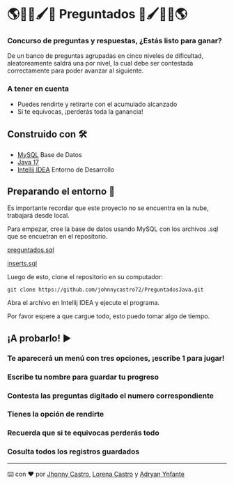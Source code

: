 # 🌎🏈🧪🖌🍿 Preguntados 🍿🖌🧪🏈🌎
### Concurso de preguntas y respuestas, ¿Estás listo para ganar?
De un banco de preguntas agrupadas en cinco niveles de dificultad, aleatoreamente saldrá una por nivel, la cual debe ser contestada correctamente para poder avanzar al siguiente.

### A tener en cuenta

- Puedes rendirte y retirarte con el acumulado alcanzado
- Si te equivocas, ¡perderás toda la ganancia!

## Construido con 🛠️

- [MySQL](https://dev.mysql.com/downloads/windows/installer/8.0.html) Base de Datos
- [Java 17](https://www.oracle.com/java/technologies/downloads/) 
- [Intellij IDEA](https://www.jetbrains.com/es-es/idea/download/#section=windows) Entorno de Desarrollo

## Preparando el entorno 🔧

Es importante recordar que este proyecto no se encuentra en la nube, trabajará desde local.

Para empezar, cree la base de datos usando MySQL con los archivos .sql que se encuetran en el repositorio.

[preguntados.sql](https://github.com/johnnycastro72/PreguntadosJava/blob/development/src/main/resources/preguntados.sql)

[inserts.sql](https://github.com/johnnycastro72/PreguntadosJava/blob/development/src/main/resources/preguntados.sql)

Luego de esto, clone el repositorio en su computador:
```plain
git clone https://github.com/johnnycastro72/PreguntadosJava.git
```
Abra el archivo en Intellij IDEA y ejecute el programa.

Por favor espere a que cargue todo, esto puedo tomar algo de tiempo.

## ¡A probarlo! ▶

### Te aparecerá un menú con tres opciones, ¡escribe 1 para jugar!

### Escribe tu nombre para guardar tu progreso

### Contesta las preguntas digitado el numero correspondiente

### Tienes la opción de rendirte

### Recuerda que si te equivocas perderás todo

### Cosulta todos los registros guardados

---
⌨️ con ❤️ por [Jhonny Castro](https://github.com/johnnycastro72), [Lorena Castro](https://github.com/Lcastro98) y [Adryan Ynfante](https://github.com/HelloStan13)
